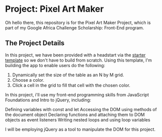 # Project: Pixel Art Maker

Oh hello there, this repository is for the Pixel Art Maker Project, which is part of my Google Africa Challenge Scholarship: Front-End program.

## The Project Details

In this project, we have been provided with a headstart via the [starter template](https://github.com/udacity/project-pixel-art-maker-starter) so we don't have to build from scratch. Using this template, I'm building the app to enable users do the following:

1. Dynamically set the size of the table as an N by M grid.
2. Choose a color.
3. Click a cell in the grid to fill that cell with the chosen color.

In this project, i'll use my front-end programming skills from JavaScript Foundations and Intro to jQuery, including:

   Defining variables with const and let
   Accessing the DOM using methods of the document object
   Declaring functions and attaching them to DOM objects as event listeners
   Writing nested loops and using loop variables

I will be employing jQuery as a tool to manipulate the DOM for this project.
